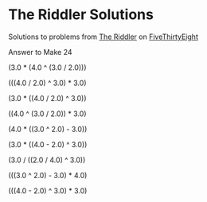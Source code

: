 # The Riddler Solutions
Solutions to problems from [The Riddler](https://fivethirtyeight.com/tag/the-riddler/) on [FiveThirtyEight](https://www.fivethirtyeight.com)

Answer to Make 24

(3.0 * (4.0 ^ (3.0 / 2.0)))

(((4.0 / 2.0) ^ 3.0) * 3.0)

(3.0 * ((4.0 / 2.0) ^ 3.0))

((4.0 ^ (3.0 / 2.0)) * 3.0)

(4.0 * ((3.0 ^ 2.0) - 3.0))

(3.0 * ((4.0 - 2.0) ^ 3.0))

(3.0 / ((2.0 / 4.0) ^ 3.0))

(((3.0 ^ 2.0) - 3.0) * 4.0)

(((4.0 - 2.0) ^ 3.0) * 3.0)

